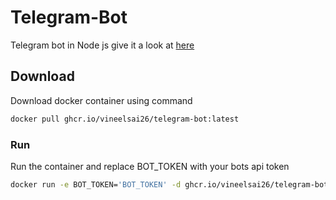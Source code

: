 # Telegram-Bot

Telegram bot in Node js give it a look at [here](https://t.me/EDITH_VS_BOT)

## Download

Download docker container using command

```sh
docker pull ghcr.io/vineelsai26/telegram-bot:latest
```

### Run

Run the container and replace BOT_TOKEN with your bots api token

```sh
docker run -e BOT_TOKEN='BOT_TOKEN' -d ghcr.io/vineelsai26/telegram-bot
```
